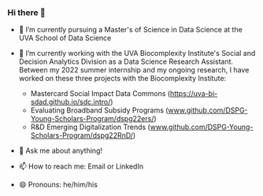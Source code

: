### Hi there 👋

- 🌱 I’m currently pursuing a Master's of Science in Data Science at the UVA School of Data Science

- 🔭 I’m currently working with the UVA Biocomplexity Institute's Social and Decision Analytics Division as a Data Science Research Assistant. Between my 2022 summer internship and my ongoing research, I have worked on these three projects with the Biocomplexity Institute:
    -  Mastercard Social Impact Data Commons (https://uva-bi-sdad.github.io/sdc.intro/)
    -  Evaluating Broadband Subsidy Programs (www.github.com/DSPG-Young-Scholars-Program/dspg22ers/)
    -  R&D Emerging Digitalization Trends (www.github.com/DSPG-Young-Scholars-Program/dspg22RnD/)

- 💬 Ask me about anything!

- 📫 How to reach me: Email or LinkedIn

- 😄 Pronouns: he/him/his
